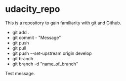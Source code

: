 # udacity_repo
This is a repository to gain familiarity with git and Github.


* git add .
* git commit - "Message"
* git push
* git pull
* git push --set-upstream origin develop
* git branch
* git branch -d "name_of_branch"


Test message.
